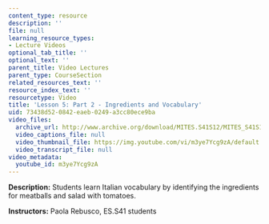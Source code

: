 ```yaml
---
content_type: resource
description: ''
file: null
learning_resource_types:
- Lecture Videos
optional_tab_title: ''
optional_text: ''
parent_title: Video Lectures
parent_type: CourseSection
related_resources_text: ''
resource_index_text: ''
resourcetype: Video
title: 'Lesson 5: Part 2 - Ingredients and Vocabulary'
uid: 73438d52-0842-eaeb-0249-a3cc80ece9ba
video_files:
  archive_url: http://www.archive.org/download/MITES.S41S12/MITES_S41S12_Lesson5_Part2_300k.mp4
  video_captions_file: null
  video_thumbnail_file: https://img.youtube.com/vi/m3ye7Ycg9zA/default.jpg
  video_transcript_file: null
video_metadata:
  youtube_id: m3ye7Ycg9zA
---
```


**Description:** Students learn Italian vocabulary by identifying the ingredients for meatballs and salad with tomatoes.

**Instructors:** Paola Rebusco, ES.S41 students